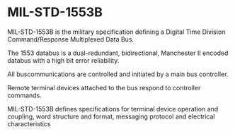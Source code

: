 # MIL-STD-1553B

MIL-STD-1553B is the military specification defining a Digital Time Division Command/Response Multiplexed Data Bus. 

The 1553 databus is a dual-redundant, bidirectional, Manchester II encoded databus with a high bit error reliability. 

All buscommunications are controlled and initiated by a main bus controller. 

Remote terminal devices attached to the bus respond to controller commands.

MIL-STD-1553B defines specifications for terminal device operation and coupling, word structure and format, messaging protocol and electrical characteristics
